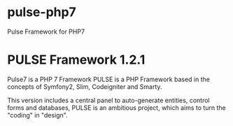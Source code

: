 # pulse-php7
Pulse Framework for PHP7

# PULSE Framework 1.2.1
Pulse7 is a PHP 7 Framework
PULSE is a PHP Framework based in the concepts of Symfony2, Slim, Codeigniter and Smarty.

This version includes a central panel to auto-generate entities, control forms and databases, PULSE is an ambitious project, which aims to turn the "coding" in "design".
